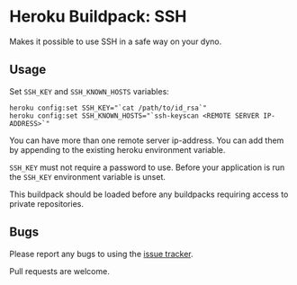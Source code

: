 Heroku Buildpack: SSH
=====================

Makes it possible to use SSH in a safe way on your dyno.

Usage
-----
Set `SSH_KEY` and `SSH_KNOWN_HOSTS` variables:

    heroku config:set SSH_KEY="`cat /path/to/id_rsa`"
    heroku config:set SSH_KNOWN_HOSTS="`ssh-keyscan <REMOTE SERVER IP-ADDRESS>`"

You can have more than one remote server ip-address. You can add them by appending to the existing heroku environment variable.

`SSH_KEY` must not require a password to use. Before your application is run the `SSH_KEY` environment variable is unset.

This buildpack should be loaded before any buildpacks requiring access to private repositories.

Bugs
----

Please report any bugs to using the [issue tracker](https://github.com/barsoom/heroku-buildpack-ssh/issues).

Pull requests are welcome.
